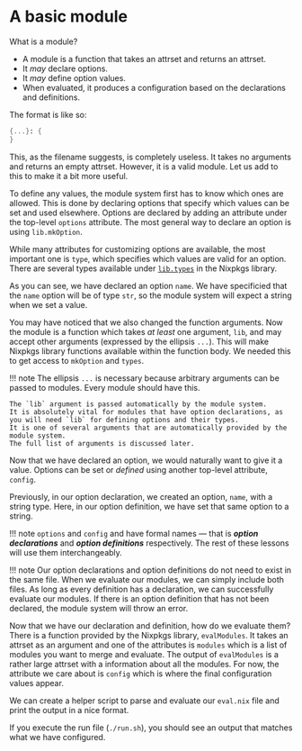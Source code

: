 # A basic module

What is a module?

* A module is a function that takes an attrset and returns an attrset.
* It *may* declare options.
* It *may* define option values.
* When evaluated, it produces a configuration based on the declarations and definitions.

The format is like so:

```nix title="useless.nix"
{...}: {
}
```

This, as the filename suggests, is completely useless.
It takes no arguments and returns an empty attrset.
However, it is a valid module.
Let us add to this to make it a bit more useful.

To define any values, the module system first has to know which ones are allowed.
This is done by declaring options that specify which values can be set and used elsewhere.
Options are declared by adding an attribute under the top-level `options` attribute.
The most general way to declare an option is using `lib.mkOption`.

[//]: # (./options.nix)

While many attributes for customizing options are available,
the most important one is `type`,
which specifies which values are valid for an option.
There are several types available under [`lib.types`][option-types-basic] in the Nixpkgs library.

As you can see, we have declared an option `name`.
We have specificied that the `name` option will be of type `str`, so the module system will expect a string when we set a value.

You may have noticed that we also changed the function arguments.
Now the module is a function which takes *at least* one argument, `lib`,
and may accept other arguments (expressed by the ellipsis `...`).
This will make Nixpkgs library functions available within the function body.
We needed this to get access to `mkOption` and `types`.

!!! note
    The ellipsis `...` is necessary because arbitrary arguments can be passed to modules.
    Every module should have this.

    The `lib` argument is passed automatically by the module system.
    It is absolutely vital for modules that have option declarations, as you will need `lib` for defining options and their types.
    It is one of several arguments that are automatically provided by the module system.
    The full list of arguments is discussed later.

Now that we have declared an option, we would naturally want to give it a value.
Options can be set or *defined* using another top-level attribute, `config`.

[//]: # (./config.nix)

Previously, in our option declaration, we created an option, `name`, with a string type.
Here, in our option definition, we have set that same option to a string.

!!! note
    `options` and `config` and have formal names —
    that is ***option declarations*** and ***option definitions*** respectively.
    The rest of these lessons will use them interchangeably.

!!! note
    Our option declarations and option definitions do not need to exist in the same file.
    When we evaluate our modules, we can simply include both files.
    As long as every definition has a declaration, we can successfully evaluate our modules.
    If there is an option definition that has not been declared, the module system will throw an error.

Now that we have our declaration and definition, how do we evaluate them?
There is a function provided by the Nixpkgs library, `evalModules`.
It takes an attrset as an argument and one of the attributes is `modules` which is a list of modules you want to merge and evaluate.
The output of `evalModules` is a rather large attrset with a information about all the modules.
For now, the attribute we care about is `config` which is where the final configuration values appear.

[//]: # (./eval.nix)

We can create a helper script to parse and evaluate our `eval.nix` file and print the output in a nice format.

[//]: # (./run.sh)

If you execute the run file (`./run.sh`), you should see an output that matches what we have configured.

[//]: # (run ./run.sh)

[option-types-basic]: https://nixos.org/manual/nixos/stable/#sec-option-types-basic
